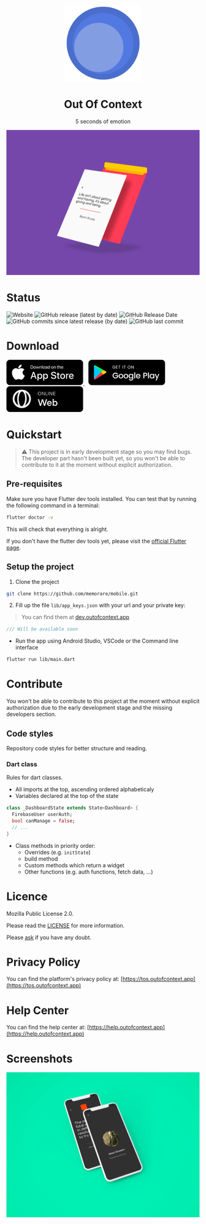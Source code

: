 <p align="middle">
  <img src="./assets/images/app-icon-512.png" title="outofcontext icon" width="200"/>
</p>

<h1 align="middle">Out Of Context</h1>

<p align="middle">5 seconds of emotion</p>

<p align="middle">
  <img src="./screenshots/ooc-letterhead-envelope.png" title="out of context home web" />
</p>

# Status

![Website](https://img.shields.io/website?down_color=lightgrey&down_message=offline&style=for-the-badge&up_color=blue&up_message=online&url=https%3A%2F%2Fwww.outofcontext.app)
![GitHub release (latest by date)](https://img.shields.io/github/v/release/outofcontextapp/app?style=for-the-badge)
![GitHub Release Date](https://img.shields.io/github/release-date/outofcontextapp/app?style=for-the-badge)
![GitHub commits since latest release (by date)](https://img.shields.io/github/commits-since/outofcontextapp/app/latest?style=for-the-badge)
![GitHub last commit](https://img.shields.io/github/last-commit/outofcontextapp/app?style=for-the-badge)

# Download

<span style="margin-right: 10px;">
  <a href="https://apps.apple.com/us/app/out-of-context/id1516117110?ls=1">
    <img src="./screenshots/app_store_badge.png" title="Ppp Store" width="200"/>
  </a>
</span>

<span style="margin-right: 10px;">
  <a href="https://play.google.com/store/apps/details?id=com.outofcontext.app">
    <img src="./screenshots/google_play_badge.png" title="Play Store" width="200"/>
  </a>
</span>

<span>
  <a href="https://www.outofcontext.app">
    <img src="./screenshots/web_badge.png" title="Web" width="200"/>
  </a>
</span>

# Quickstart

> ⚠️ This project is in early development stage so you may find bugs. The developer part hasn't been built yet, so you won't be able to contribute to it at the moment without explicit authorization.

## Pre-requisites

Make sure you have Flutter dev tools installed.
You can test that by running the following command in a terminal:

```bash
flutter doctor -v
```

This will check that everything is alright.

If you don't have the flutter dev tools yet, please visit the [official Flutter page](https://flutter.dev).

## Setup the project

1. Clone the project

```bash
git clone https://github.com/memorare/mobile.git
```

2. Fill up the file `lib/app_keys.json` with your url and your private key:

> You can find them at [dev.outofcontext.app](https://dev.outofcontext.app)

```dart
/// Will be available soon
```

* Run the app using Android Studio, VSCode or the Command line interface

```bash
flutter run lib/main.dart
```

# Contribute

You won't be able to contribute to this project at the moment without explicit authorization due to the early development stage and the missing developers section.

## Code styles

Repository code styles for better structure and reading.

### Dart class

Rules for dart classes.

* All imports at the top, ascending ordered alphabeticaly
* Variables declared at the top of the state

```dart
class _DashboardState extends State<Dashboard> {
  FirebaseUser userAuth;
  bool canManage = false;
  // ...
}
```

* Class methods in priority order:
  * Overrides (e.g. `initState`)
  * build method
  * Custom methods which return a widget
  * Other functions (e.g. auth functions, fetch data, ...)

# Licence

Mozilla Public License 2.0.

Please read the [LICENSE](./LICENSE) for more information.

Please [ask](mailto:github@outofcontext.app) if you have any doubt.

# Privacy Policy

You can find the platform's privacy policy at: [https://tos.outofcontext.app](https://tos.outofcontext.app)

# Help Center

You can find the help center at: [https://help.outofcontext.app](https://help.outofcontext.app)

# Screenshots

<p align="middle">
  <img src="./screenshots/ooc-mobile.png" title="out of context mobile" />
</p>
